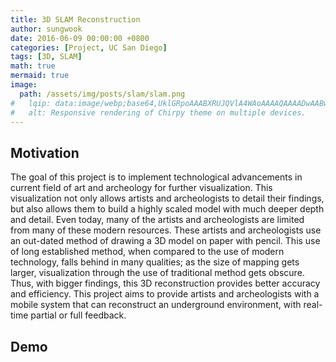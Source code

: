 ```yaml
---
title: 3D SLAM Reconstruction
author: sungwook
date: 2016-06-09 00:00:00 +0800
categories: [Project, UC San Diego]
tags: [3D, SLAM]
math: true
mermaid: true
image:
  path: /assets/img/posts/slam/slam.png
#   lqip: data:image/webp;base64,UklGRpoAAABXRUJQVlA4WAoAAAAQAAAADwAABwAAQUxQSDIAAAARL0AmbZurmr57yyIiqE8oiG0bejIYEQTgqiDA9vqnsUSI6H+oAERp2HZ65qP/VIAWAFZQOCBCAAAA8AEAnQEqEAAIAAVAfCWkAALp8sF8rgRgAP7o9FDvMCkMde9PK7euH5M1m6VWoDXf2FkP3BqV0ZYbO6NA/VFIAAAA
#   alt: Responsive rendering of Chirpy theme on multiple devices.
---
```


## Motivation

The goal of this project is to implement technological advancements in current field of art and archeology for further visualization. This visualization not only allows artists and archeologists to detail their findings, but also allows them to build a highly scaled model with much deeper depth and detail. Even today, many of the artists and archeologists are limited from many of these modern resources. These artists and archeologists use an out-dated method of drawing a 3D model on paper with pencil. This use of long established method, when compared to the use of modern technology, falls behind in many qualities; as the size of mapping gets larger, visualization through the use of traditional method gets obscure. Thus, with bigger findings, this 3D reconstruction provides better accuracy and efficiency. This project aims to provide artists and archeologists with a mobile system that can reconstruct an underground environment, with real-time partial or full feedback.

## Demo

<babylon model="/assets/img/posts/slam/RTAB/csebuilding.gltf"></babylon>



<!-- CODE -->


<script src="https://cdn.babylonjs.com/babylon.js"></script>
<script src="https://cdn.babylonjs.com/materialsLibrary/babylonjs.materials.min.js"></script>
<script src="https://cdn.babylonjs.com/loaders/babylonjs.loaders.min.js"></script>
<script src="https://cdn.babylonjs.com/postProcessesLibrary/babylonjs.postProcess.min.js"></script>
<script src="https://cdn.babylonjs.com/proceduralTexturesLibrary/babylonjs.proceduralTextures.min.js"></script>
<script src="https://cdn.babylonjs.com/serializers/babylonjs.serializers.min.js"></script>
<script src="https://cdn.babylonjs.com/gui/babylon.gui.min.js"></script>
<script src="https://cdn.babylonjs.com/inspector/babylon.inspector.bundle.js"></script>
<script src="https://cdn.babylonjs.com/viewer/babylon.viewer.js"></script>
